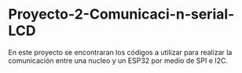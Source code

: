 # Proyecto-2-Comunicaci-n-serial-LCD
En este proyecto se encontraran los códigos a utilizar para realizar la comunicación entre una nucleo y un ESP32 por medio de SPI e I2C.
